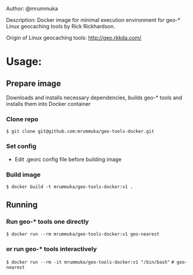Author: @mrummuka

Description: Docker image for minimal execution environment for geo-* Linux geocaching tools by Rick Rickhardson.

Origin of Linux geocaching tools:  http://geo.rkkda.com/


# Usage: 

## Prepare image
Downloads and installs necessary dependencies, builds geo-* tools and installs them into Docker container

### Clone repo 
`$ git clone git@github.com:mrummuka/geo-tools-docker.git`

### Set config 
* Edit .georc config file before building image

### Build image
`$ docker build -t mrummuka/geo-tools-docker:v1 .`


## Running
### Run geo-* tools one directly
`$ docker run --rm mrummuka/geo-tools-docker:v1 geo-nearest`

### or run geo-* tools interactively
`$ docker run --rm -it mrummuka/geo-tools-docker:v1 "/bin/bash"`
`# geo-nearest`
 
